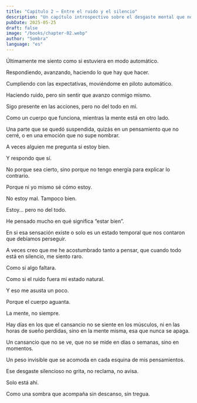 ```yaml
---
title: "Capítulo 2 — Entre el ruido y el silencio"
description: "Un capítulo introspectivo sobre el desgaste mental que no se ve, la desconexión emocional en medio de la rutina, y esa sensación de estar presente, pero no del todo. Sombra reflexiona sobre lo que significa 'estar bien' y cómo el ruido constante puede convertirse en nuestro estado natural. Una entrada honesta sobre la fatiga que no se nota, pero pesa."
pubDate: 2025-05-25
draft: false
image: "/books/chapter-02.webp"
author: "Sombra"
language: "es"
---
```


Últimamente me siento como si estuviera en modo automático.

Respondiendo, avanzando, haciendo lo que hay que hacer.

Cumpliendo con las expectativas, moviéndome en piloto automático.

Haciendo ruido, pero sin sentir que avanzo conmigo mismo.

Sigo presente en las acciones, pero no del todo en mí.

Como un cuerpo que funciona, mientras la mente está en otro lado.

Una parte que se quedó suspendida, quizás en un pensamiento que no cerré, o en una emoción que no supe nombrar.

A veces alguien me pregunta si estoy bien.

Y respondo que sí.

No porque sea cierto, sino porque no tengo energía para explicar lo contrario.

Porque ni yo mismo sé cómo estoy.

No estoy mal. Tampoco bien.

Estoy… pero no del todo.

He pensado mucho en qué significa “estar bien”.

En si esa sensación existe o solo es un estado temporal que nos contaron que debíamos perseguir.

A veces creo que me he acostumbrado tanto a pensar, que cuando todo está en silencio, me siento raro.

Como si algo faltara.

Como si el ruido fuera mi estado natural.

Y eso me asusta un poco.

Porque el cuerpo aguanta.

La mente, no siempre.

Hay días en los que el cansancio no se siente en los músculos, ni en las horas de sueño perdidas, sino en la mente misma, esa que nunca se apaga.

Un cansancio que no se ve, que no se mide en días o semanas, sino en momentos.

Un peso invisible que se acomoda en cada esquina de mis pensamientos.

Ese desgaste silencioso no grita, no reclama, no avisa.

Solo está ahí.

Como una sombra que acompaña sin descanso, sin tregua.
